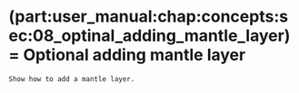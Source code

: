 (part:user_manual:chap:concepts:sec:08_optinal_adding_mantle_layer)=
Optional adding mantle layer
============================

```{todo}
Show how to add a mantle layer.
```